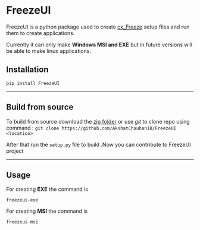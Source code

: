 # **FreezeUI**

FreezeUI is a python package used to create [cx_Freeze](https://pypi.org/project/cx-Freeze/) setup files and run them to create applications.

Currently it can only make **Windows MSI and EXE** but in future versions will be 
able to make linux applications.

## Installation
```
pip install FreezeUI
```

---

## Build from source

To build from source download the [zip folder](https://github.com/AkshatChauhan18/FreezeUI/archive/refs/heads/master.zip) or use *git* to
clone repo using command : ```git clone https://github.com/AkshatChauhan18/FreezeUI <location>```

After that run the ```setup.py``` file to build .Now you can contribute to FreezeUI project

---

## Usage

For creating **EXE** the command is

``` 
freezeui-exe
```

For creating **MSI** the command is

```
freezeui-msi
```
